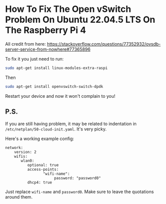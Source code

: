 # How To Fix The Open vSwitch Problem On Ubuntu 22.04.5 LTS On The Raspberry Pi 4
All credit from here: https://stackoverflow.com/questions/77352932/ovsdb-server-service-from-nowhere#77365896

To fix it you just need to run:
```bash
sudo apt-get install linux-modules-extra-raspi
```
Then
```bash
sudo apt-get install openvswitch-switch-dpdk
```

Restart your device and now it won't complain to you!
## P.S.
If you are still having problem, it may be related to indentation in `/etc/netplan/50-cloud-init.yaml`. It's very picky.

Here's a working example config:
```
network:
    version: 2
    wifis:
       wlan0:
          optional: true
          access-points:
                 "wifi-name":
                      password: "password0"
          dhcp4: true
```

Just replace `wifi-name` and `password0`. Make sure to leave the quotations around them.